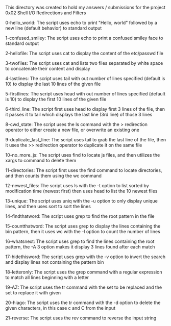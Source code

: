 This directory was created to hold my answers / submissions for the project 0x02 Shell I/O Redirections and Filters

0-hello_world: The script uses echo to print "Hello, world" followed by a new line (default behavior) to standard output

1-confused_smiley: The script uses echo to print a confused smiley face to standard output

2-hellofile: The script uses cat to display the content of the etc/passwd file

3-twofiles: The script uses cat and lists two files separated by white space to concatenate their content and display

4-lastlines: The script uses tail with out number of lines specified (default is 10) to display the last 10 lines of the given file

5-firstlines: The script uses head with out number of lines specified (default is 10) to display the first 10 lines of the given file

6-third_line: The script first uses head to display first 3 lines of the file, then it passes it to tail which displays the last line (3rd line) of those 3 lines


8-cwd_state: The script uses the ls command with the > redirection operator to either create a new file, or overwrite an existing one

9-duplicate_last_line: The script uses tail to grab the last line of the file, then it uses the >> redirection operator to duplicate it on the same file

10-no_more_js: The script uses find to locate js files, and then utilizes the xargs to command to delete them

11-directories: The script first uses the find command to locate directories, and then counts them using the wc command

12-newest_files: The script uses ls with the -t option to list sorted by modification time (newest first) then uses head to list the 10 newest files

13-unique: The script uses uniq with the -u option to only display unique lines, and then uses sort to sort the lines

14-findthatword: The script uses grep to find the root pattern in the file

15-countthatword: The script uses grep to display the lines containing the bin pattern, then it uses wc with the -l option to count the number of lines

16-whatsnext: The script uses grep to find the lines containing the root pattern, the -A 3 option makes it display 3 lines found after each match

17-hidethisword: The script uses grep with the -v option to invert the search and display lines not containing the pattern bin

18-letteronly: The script uses the grep command with a regular expression to match all lines beginning with a letter

19-AZ: The script uses the tr command with the set to be replaced and the set to replace it with given

20-hiago: The script uses the tr command with the -d option to delete the given characters, in this case c and C from the input

21-reverse: The script uses the rev command to reverse the input string


